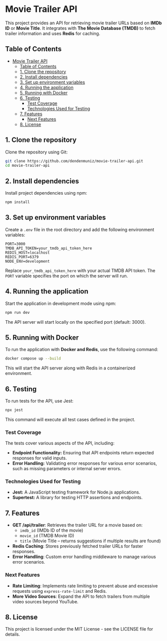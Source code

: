 # Movie Trailer API

This project provides an API for retrieving movie trailer URLs based on **IMDb ID** or **Movie Title**. It integrates with **The Movie Database (TMDB)** to fetch trailer information and uses **Redis** for caching.

## Table of Contents

- [Movie Trailer API](#movie-trailer-api)
  - [Table of Contents](#table-of-contents)
  - [1. Clone the repository](#1-clone-the-repository)
  - [2. Install dependencies](#2-install-dependencies)
  - [3. Set up environment variables](#3-set-up-environment-variables)
  - [4. Running the application](#4-running-the-application)
  - [5. Running with Docker](#5-running-with-docker)
  - [6. Testing](#6-testing)
    - [Test Coverage](#test-coverage)
    - [Technologies Used for Testing](#technologies-used-for-testing)
  - [7. Features](#7-features)
    - [Next Features](#next-features)
  - [8. License](#8-license)

## 1. Clone the repository

Clone the repository using Git:

```bash
git clone https://github.com/dendenmuniz/movie-trailer-api.git
cd movie-trailer-api
```

## 2. Install dependencies

Install project dependencies using npm:

```bash
npm install
```

## 3. Set up environment variables

Create a `.env` file in the root directory and add the following environment variables:

```plaintext
PORT=3000
TMDB_API_TOKEN=your_tmdb_api_token_here
REDIS_HOST=localhost
REDIS_PORT=6379
NODE_ENV=development
```

Replace `your_tmdb_api_token_here` with your actual TMDB API token. The `PORT` variable specifies the port on which the server will run.

## 4. Running the application

Start the application in development mode using npm:

```bash
npm run dev
```

The API server will start locally on the specified port (default: 3000).

## 5. Running with Docker

To run the application with **Docker and Redis**, use the following command:

```bash
docker compose up --build
```

This will start the API server along with Redis in a containerized environment.

## 6. Testing

To run tests for the API, use Jest:

```bash
npx jest
```

This command will execute all test cases defined in the project.

### Test Coverage

The tests cover various aspects of the API, including:

- **Endpoint Functionality:** Ensuring that API endpoints return expected responses for valid inputs.
- **Error Handling:** Validating error responses for various error scenarios, such as missing parameters or internal server errors.

### Technologies Used for Testing

- **Jest:** A JavaScript testing framework for Node.js applications.
- **Supertest:** A library for testing HTTP assertions and endpoints.

## 7. Features

- **GET /api/trailer**: Retrieves the trailer URL for a movie based on:
  - `imdb_id` (IMDb ID of the movie)
  - `movie_id` (TMDB Movie ID)
  - `title` (Movie Title – returns suggestions if multiple results are found)
- **Redis Caching**: Stores previously fetched trailer URLs for faster responses.
- **Error Handling**: Custom error handling middleware to manage various error scenarios.

### Next Features

- **Rate Limiting**: Implements rate limiting to prevent abuse and excessive requests using `express-rate-limit` and Redis.
- **More Video Sources**: Expand the API to fetch trailers from multiple video sources beyond YouTube.

## 8. License

This project is licensed under the MIT License - see the LICENSE file for details.
